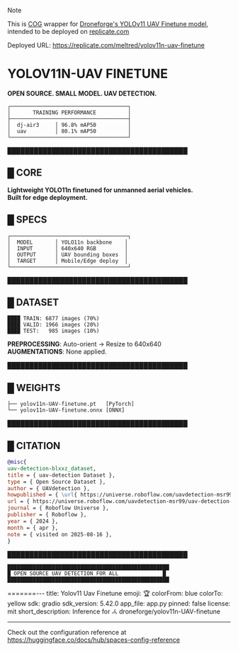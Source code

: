 > [!NOTE]
> This is [COG](https://cog.run) wrapper for [Droneforge's YOLOv11 UAV Finetune model](https://github.com/droneforge/yolov11n-UAV-finetune), intended to be deployed on [replicate.com](https://replicate.com)

Deployed URL: https://replicate.com/meltred/yolov11n-uav-finetune

# YOLOV11N-UAV FINETUNE

**OPEN SOURCE. SMALL MODEL. UAV DETECTION.**

```
┌─────────────────────────────────────┐
│       TRAINING PERFORMANCE          │
├─────────────────────────────────────┤
│  dj-air3     │ 96.8% mAP50          │
│  uav         │ 80.1% mAP50          │
└─────────────────────────────────────┘
```

█████████████████████████████████████████

## █ CORE

**Lightweight YOLO11n finetuned for unmanned aerial vehicles.**  
**Built for edge deployment.**

## █ SPECS

```
┌─────────────────────────────────────┐
│  MODEL       │ YOLO11n backbone    │
│  INPUT       │ 640x640 RGB         │
│  OUTPUT      │ UAV bounding boxes  │
│  TARGET      │ Mobile/Edge deploy  │
└─────────────────────────────────────┘
```

█████████████████████████████████████████

## █ DATASET

```
████ TRAIN: 6877 images (70%)
████ VALID: 1966 images (20%)
████ TEST:   985 images (10%)
```

**PREPROCESSING**: Auto-orient → Resize to 640x640  
**AUGMENTATIONS**: None applied.

█████████████████████████████████████████

## █ WEIGHTS

```
├── yolov11n-UAV-finetune.pt   [PyTorch]
└── yolov11n-UAV-finetune.onnx [ONNX]
```

█████████████████████████████████████████

## █ CITATION

```bibtex
@misc{
uav-detection-blxxz_dataset,
title = { uav-detection Dataset },
type = { Open Source Dataset },
author = { UAVdetection },
howpublished = { \url{ https://universe.roboflow.com/uavdetection-msr99/uav-detection-blxxz } },
url = { https://universe.roboflow.com/uavdetection-msr99/uav-detection-blxxz },
journal = { Roboflow Universe },
publisher = { Roboflow },
year = { 2024 },
month = { apr },
note = { visited on 2025-08-16 },
}
```

█████████████████████████████████████████

```
███████████████████████████████████████████████████
█ OPEN SOURCE UAV DETECTION FOR ALL              █
███████████████████████████████████████████████████
```

=======---
title: Yolov11 Uav Finetune
emoji: 🏆
colorFrom: blue
colorTo: yellow
sdk: gradio
sdk_version: 5.42.0
app_file: app.py
pinned: false
license: mit
short_description: Inference for 𖥂 droneforge/yolov11n-UAV-finetune

---

Check out the configuration reference at https://huggingface.co/docs/hub/spaces-config-reference
